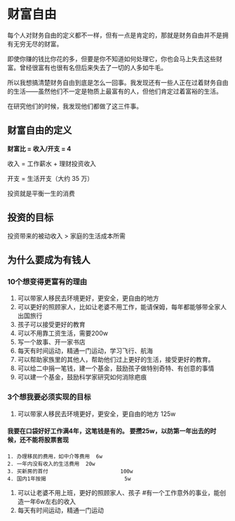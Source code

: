 # 财富自由

每个人对财务自由的定义都不一样，但有一点是肯定的，那就是财务自由并不是拥有无穷无尽的财富。

即使你赚的钱比你花的多，但要是你不知道如何处理它，你也会马上失去这些财富。曾经很富有也很有名但后来失去了一切的人多如牛毛。

所以我想搞清楚财务自由到底是怎么一回事。我发现还有一些人正在过着财务自由的生活——虽然他们不一定是物质上最富有的人，但他们肯定过着富裕的生活。

在研究他们的时候，我发现他们都做了这三件事。




## 财富自由的定义

**财富比  =  收入/开支   = 4**

收入 = 工作薪水 + 理财投资收入

开支 = 生活开支（大约 35 万）





投资就是平衡一生的消费

## 投资的目标



投资带来的被动收入 > 家庭的生活成本所需









## 为什么要成为有钱人

### 10个想变得更富有的理由

1. 可以带家人移民去环境更好，更安全，更自由的地方
2. 可以更好的照顾家人，比如让老婆不用工作，能请保姆，每年都能够带全家人出国旅行
3. 孩子可以接受更好的教育
4. 可以不用靠工资生活，需要200w
5. 写一个故事、开一家书店
6. 每天有时间运动，精通一门运动，学习飞行、航海
7. 可以帮助家族里的其他人，帮助他们过上更好的生活，接受更好的教育。
8. 可以给二中捐一笔钱，建一个基金，鼓励孩子做特别奇特、有创意的事情
9. 可以建一个基金，鼓励科学家研究如何消除疤痕



### 3个想我要必须实现的目标

1. 可以带家人移民去环境更好，更安全，更自由的地方  125w

#### 我要在口袋好好工作满4年，这笔钱是有的。 要攒25w，以防第一年出去的时候，还不能将股票套现

    1. 办理移民的费用，如中介等费用  6w
    2. 一年内没有收入的生活费用  20w
    3. 买新房的首付                       100w
    4. 国内1年按揭                         5w           

1. 可以让老婆不用上班，更好的照顾家人、孩子  #有一个工作意外的事业，能创造一年6w左右的收入
2. 每天有时间运动，精通一门运动